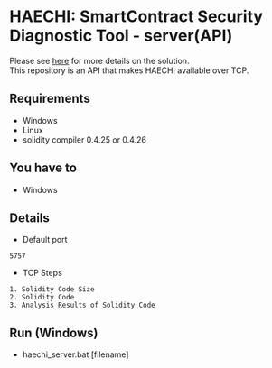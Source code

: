 # HAECHI: SmartContract Security Diagnostic Tool - server(API)

Please see <a href='https://github.com/byunghyun23/haechi/'>here</a> for more details on the solution.   
This repository is an API that makes HAECHI available over TCP.

## Requirements
* Windows
* Linux
* solidity compiler 0.4.25 or 0.4.26

## You have to
* Windows

## Details
* Default port
```
5757
```
* TCP Steps
```
1. Solidity Code Size
2. Solidity Code
3. Analysis Results of Solidity Code
```

## Run (Windows)
* haechi_server.bat [filename]

